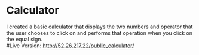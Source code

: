 # Calculator
I created a basic calculator that displays the two numbers and operator that the user chooses to click on and performs that operation when you click on the equal sign.  
#Live Version: http://52.26.217.22/public_calculator/